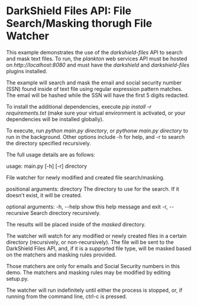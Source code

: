 # DarkShield Files API: File Search/Masking thorugh File Watcher

This example demonstrates the use of the *darkshield-files* API to search and 
mask text files. To run, the *plankton* web services API must be hosted on 
*http://localhost:8080* and must have the *darkshield* and *darkshield-files* 
plugins installed.

The example will search and mask the email and social security number (SSN) 
found inside of text file using regular expression pattern matches. The email
will be hashed while the SSN will have the first 5 digits redacted.

To install the additional dependencies, execute *pip install -r requirements.txt* 
(make sure your virtual environment is activated, or your dependencies will 
be installed globally).

To execute, run *python main.py directory*, or *pythonw main.py directory* to run in the background. Other options include -h for help, 
and -r to search the directory specified recursively. 

The full usage details are as follows:

usage: main.py [-h] [-r] directory

File watcher for newly modified and created file search/masking.

positional arguments:
  directory        The directory to use for the search. If it doesn't exist, it will be created.

optional arguments:
  -h, --help       show this help message and exit
  -r, --recursive  Search directory recursively.


The results will be placed inside of the *masked* directory.

The watcher will watch for any modified or newly created files in a certain directory (recursively, or non-recursively). The 
file will be sent to the DarkShield Files API, and, if it is a supported file type, will be masked based on the matchers and masking
rules provided. 

Those matchers are only for emails and Social Security numbers in this demo. The matchers and masking rules may be modified 
by editing setup.py. 

The watcher will run indefinitely until either the process is stopped, or, if running 
from the command line, ctrl-c is pressed.
